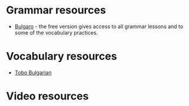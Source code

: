 # Grammar resources

- [Bulgaro](https://www.bulgaro.io/) - the free version gives access to all grammar lessons and to some of the vocabulary practices.

# Vocabulary resources
- [Tobo Bulgarian](https://www.toboapp.com/)

# Video resources
